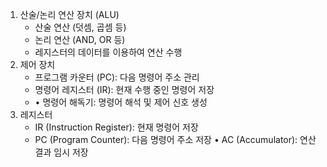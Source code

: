 1. 산술/논리 연산 장치 (ALU)
	 - 산술 연산 (덧셈, 곱셈 등) 
	 - 논리 연산 (AND, OR 등)
	 - 레지스터의 데이터를 이용하여 연산 수행
2. 제어 장치
	- 프로그램 카운터 (PC): 다음 명령어 주소 관리
	- 명령어 레지스터 (IR): 현재 수행 중인 명령어 저장
	- • 명령어 해독기: 명령어 해석 및 제어 신호 생성
3. 레지스터
	-  IR (Instruction Register): 현재 명령어 저장
	- PC (Program Counter): 다음 명령어 주소 저장
• AC (Accumulator): 연산 결과 임시 저장